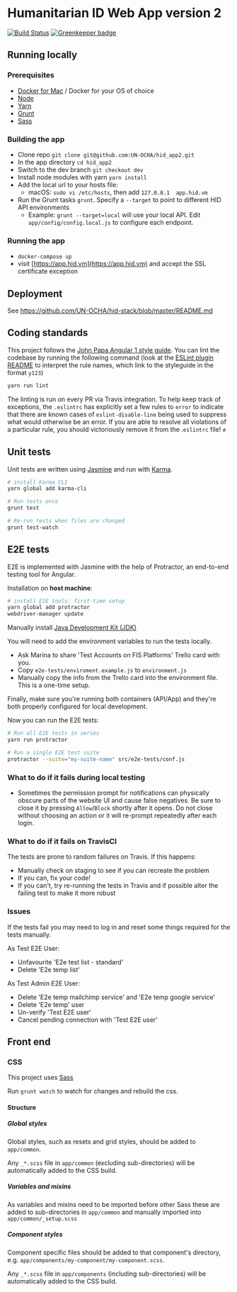 # Humanitarian ID Web App version 2

[![Build Status](https://travis-ci.org/UN-OCHA/hid_app2.svg?branch=master)](https://travis-ci.org/UN-OCHA/hid_app2) [![Greenkeeper badge](https://badges.greenkeeper.io/UN-OCHA/hid_app2.svg)](https://greenkeeper.io/)

## Running locally

### Prerequisites

* [Docker for Mac](https://docs.docker.com/docker-for-mac/) / Docker for your OS of choice
* [Node](https://nodejs.org/en/)
* [Yarn](https://yarnpkg.com/lang/en/docs/install/)
* [Grunt](http://gruntjs.com/getting-started)
* [Sass](http://sass-lang.com/install)


### Building the app

* Clone repo `git clone git@github.com:UN-OCHA/hid_app2.git`
* In the app directory `cd hid_app2`
* Switch to the dev branch `git checkout dev`
* Install node modules with yarn `yarn install`
* Add the local url to your hosts file:
  * macOS: `sudo vi /etc/hosts`, then add `127.0.0.1  app.hid.vm`
* Run the Grunt tasks `grunt`. Specify a `--target` to point to different HID API environments
  * Example: `grunt --target=local` will use your local API. Edit `app/config/config.local.js` to configure each endpoint.


### Running the app

* `docker-compose up`
* visit [https://app.hid.vm](https://app.hid.vm) and accept the SSL certificate exception


## Deployment

See https://github.com/UN-OCHA/hid-stack/blob/master/README.md


## Coding standards

This project follows the [John Papa Angular 1 style guide](https://github.com/johnpapa/angular-styleguide/tree/master/a1). You can lint the codebase by running the following command (look at the [ESLint plugin README](https://www.npmjs.com/package/eslint-plugin-angular) to interpret the rule names, which link to the styleguide in the format `y123`)

```sh
yarn run lint
```

The linting is run on every PR via Travis integration. To help keep track of exceptions, the `.eslintrc` has explicitly set a few rules to `error` to indicate that there are known cases of `eslint-disable-line` being used to suppress what would otherwise be an error. If you are able to resolve all violations of a particular rule, you should victoriously remove it from the .`eslintrc` file! ✊


## Unit tests

Unit tests are written using [Jasmine](https://jasmine.github.io/) and run with [Karma](https://karma-runner.github.io/).

```sh
# install Karma CLI
yarn global add karma-cli

# Run tests once
grunt test

# Re-run tests when files are changed
grunt test-watch
```


## E2E tests

E2E is implemented with Jasmine with the help of Protractor, an end-to-end testing tool for Angular.

Installation on **host machine**:

```sh
# install E2E tools: first-time setup
yarn global add protractor
webdriver-manager update
```

Manually install [Java Development Kit (JDK)](https://www.oracle.com/technetwork/java/javase/downloads/index.html)

You will need to add the environment variables to run the tests locally.

* Ask Marina to share 'Test Accounts on FIS Platforms' Trello card with you.
* Copy `e2e-tests/enviroment.example.js` to `environment.js`
* Manually copy the info from the Trello card into the environment file. This is a one-time setup.

Finally, make sure you're running both containers (API/App) and they're both properly configured for local development.

Now you can run the E2E tests:

```sh
# Run all E2E tests in series
yarn run protractor

# Run a single E2E test suite
protractor --suite="my-suite-name" src/e2e-tests/conf.js
```

### What to do if it fails during local testing

* Sometimes the permission prompt for notifications can physically obscure parts of the website UI and cause false negatives. Be sure to close it by pressing `Allow`/`Block` shortly after it opens. Do not close without choosing an action or it will re-prompt repeatedly after each login.


### What to do if it fails on TravisCI

The tests are prone to random failures on Travis. If this happens:

* Manually check on staging to see if you can recreate the problem
* If you can, fix your code!
* If you can't, try re-running the tests in Travis and if possible alter the failing test to make it more robust

### Issues

If the tests fail you may need to log in and reset some things required for the tests manually.

As Test E2E User:

* Unfavourite 'E2e test list - standard'
* Delete 'E2e temp list'

As Test Admin E2E User:

* Delete 'E2e temp mailchimp service' and 'E2e temp google service'
* Delete 'E2e temp' user
* Un-verify 'Test E2E user'
* Cancel pending connection with 'Test E2E user'


## Front end

### CSS

This project uses [Sass](https://sass-lang.com/)

Run `grunt watch` to watch for changes and rebuild the css.

#### Structure

##### Global styles

Global styles, such as resets and grid styles, should be added to `app/common`.

Any `_*.scss` file in `app/common` (excluding sub-directories) will be automatically added to the CSS build.

##### Variables and mixins

As variables and mixins need to be imported before other Sass these are added to sub-directories in `app/common` and manually imported into `app/common/_setup.scss`

##### Component styles

Component specific files should be added to that component's directory, e.g. `app/components/my-component/my-component.scss`.

Any `_*.scss` file in `app/components` (including sub-directories) will be automatically added to the CSS build.
